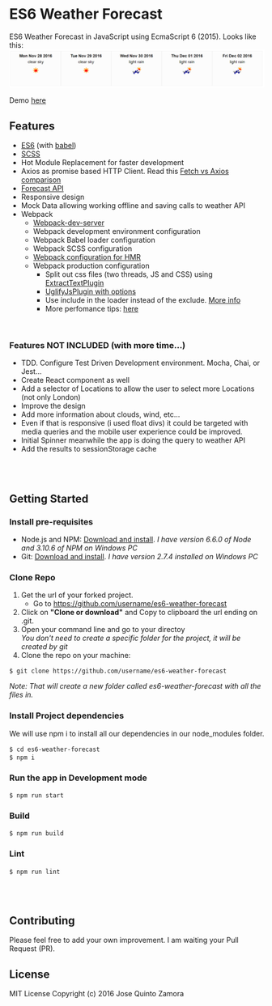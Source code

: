 # ES6 Weather Forecast
ES6 Weather Forecast in JavaScript using EcmaScript 6 (2015).
Looks like this:
![ES6 Weather Forecast](./screenshots/es6WeatherForecast.png)

Demo [here](http://josequinto.com/forecast/index.html)


## Features
- [ES6](http://es6-features.org) (with [babel](https://babeljs.io))
- [SCSS](http://sass-lang.com)
- Hot Module Replacement for faster development
- Axios as promise based HTTP Client. Read this [Fetch vs Axios comparison](https://github.com/mzabriskie/axios/issues/314)
- [Forecast API](http://openweathermap.org/forecast5)
- Responsive design
- Mock Data allowing working offline and saving calls to weather API
- Webpack
    - [Webpack-dev-server](https://webpack.js.org/how-to/develop/#webpack-dev-server)
    - Webpack development environment configuration
    - Webpack Babel loader configuration
    - Webpack SCSS configuration
    - [Webpack configuration for HMR](https://webpack.js.org/how-to/hot-module-reload)
    - Webpack production configuration
         - Split out css files (two threads, JS and CSS) using [ExtractTextPlugin](https://github.com/webpack/extract-text-webpack-plugin) 
         - [UglifyJsPlugin with options](https://github.com/webpack/webpack/blob/v1.13.3/lib/optimize/UglifyJsPlugin.js)
         - Use include in the loader instead of the exclude. [More info](http://stackoverflow.com/questions/37823764/how-include-and-exclude-works-in-webpack-loader)
         - More perfomance tips: [here](https://medium.com/@khanght/optimize-webpack-production-build-ec594242b222#.bj3eyg65p)

<br />

### Features NOT INCLUDED (with more time...)
- TDD. Configure Test Driven Development environment. Mocha, Chai, or Jest...
- Create React component as well
- Add a selector of Locations to allow the user to select more Locations (not only London)
- Improve the design
- Add more information about clouds, wind, etc...
- Even if that is responsive (i used float divs) it could be targeted with media queries and the mobile user experience could be improved.
- Initial Spinner meanwhile the app is doing the query to weather API
- Add the results to sessionStorage cache


<br /><br />
## Getting Started
### Install pre-requisites
- Node.js and NPM: [Download and install](https://nodejs.org/). *I have version 6.6.0 of Node and 3.10.6 of NPM on Windows PC*
- Git: [Download and install](https://git-scm.com/). *I have version 2.7.4 installed on Windows PC*


### Clone Repo
1. Get the url of your forked project.
    - Go to https://github.com/username/es6-weather-forecast
2. Click on **"Clone or download"** and Copy to clipboard the url ending on .git.
3. Open your command line and go to your directoy  
*You don't need to create a specific folder for the project, it will be created by git*
4. Clone the repo on your machine:
```
$ git clone https://github.com/username/es6-weather-forecast
```  
*Note: That will create a new folder called es6-weather-forecast with all the files in.*


### Install Project dependencies
We will use npm i to install all our dependencies in our node_modules folder.

```
$ cd es6-weather-forecast  
$ npm i
```


### Run the app in Development mode
```
$ npm run start
```

### Build
```
$ npm run build
```

### Lint
```
$ npm run lint
```



<br /><br />
## Contributing
Please feel free to add your own improvement. I am waiting your Pull Request (PR).

## License
MIT License
Copyright (c) 2016 Jose Quinto Zamora
